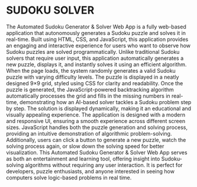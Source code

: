 # SUDOKU SOLVER 
The Automated Sudoku Generator & Solver Web App is a fully web-based application that autonomously generates a Sudoku puzzle and solves it in real-time. Built using HTML, CSS, and JavaScript, this application provides an engaging and interactive experience for users who want to observe how Sudoku puzzles are solved programmatically. Unlike traditional Sudoku solvers that require user input, this application automatically generates a new puzzle, displays it, and instantly solves it using an efficient algorithm.  When the page loads, the system randomly generates a valid Sudoku puzzle with varying difficulty levels. The puzzle is displayed in a neatly designed 9×9 grid, styled using CSS for clarity and readability. Once the puzzle is generated, the JavaScript-powered backtracking algorithm automatically processes the grid and fills in the missing numbers in real-time, demonstrating how an AI-based solver tackles a Sudoku problem step by step. The solution is displayed dynamically, making it an educational and visually appealing experience.  The application is designed with a modern and responsive UI, ensuring a smooth experience across different screen sizes. JavaScript handles both the puzzle generation and solving process, providing an intuitive demonstration of algorithmic problem-solving. Additionally, users can click a button to generate a new puzzle, watch the solving process again, or slow down the solving speed for better visualization.  This Automated Sudoku Generator & Solver Web App serves as both an entertainment and learning tool, offering insight into Sudoku-solving algorithms without requiring any user interaction. It is perfect for developers, puzzle enthusiasts, and anyone interested in seeing how computers solve logic-based problems in real time.
